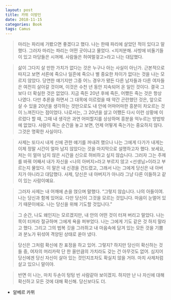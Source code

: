 ```yaml
---
layout: post
title: 카뮈 이방인
date: 2018-11-15
categories: Book
tags: Camus
---
```


> 마리는 파리에 가봤으면 좋겠다고 했다. 나는 한때 파리에 살았던 적이 있다고 말했다. 그러자 마리는 파리는 어떤 곳이냐고 물었다. &lt;지저분해. 사방에 비둘기들이 있고 마당들은 시꺼메. 사람들은 허여멀겋고&gt;라고 나는 대답했다.

> 삶이 그다지 살 만한 가치가 없다는 것은 누구나 아는 사실이 아닌가. 근본적으로 따지고 보면 서른에 죽으나 일흔에 죽으나 별 중요한 차이가 없다는 것을 나는 모르지 않았다. 당연한 얘기지만 그중 어느 경우가 됐든 다른 남자들과 다른 여자들은 여전히 살아갈 것이며, 이것은 수천 년 동안 지속되어 온 일인 것이다. 결국 그보다 더 확실한 것은 없었다. 지금 죽든 20년 후에 죽든, 어쨌든 죽는 것은 항상 나였다. 다만 추론을 하면서 그 대목에 이르렀을 때 약간 곤란했던 것은, 앞으로 살 수 있을 20년을 생각하는 것만으로도 내 안에 어마어마한 흥분이 차오르는 것이 느껴진다는 점이었다. 나로서는, 그 20년을 살고 어쨌든 다시 이런 상황에 이르렀다 할 때, 그때 내 생각은 과연 어떠할지를 상상하며 흥분을 억누르는 방법밖에 없었다. 사람이 죽는 순간을 놓고 보면, 언제 어떻게 죽는가는 중요하지 않다. 그것은 명확한 사실이다.

> 사제는 또다시 내게 신에 관한 얘기를 꺼내려 했으나 나는 그에게 다가가 내게는 이제 정말 시간이 얼마 남지 않았다는 것을 마지막으로 설명하고자 했다. 보세요, 저는 이 얼마 남지 않은 시간을 신으로 허비하고 싶지 않습니다. 그러자 그는 주제를 바꿔 어째서 내가 자신을 <나의 아버지>라고 부르지 않고 <선생님>이라고 부르는지 물었다. 이 말은 내 신경을 건드렸고, 그래서 나는 그에게 당신은 내 아버지가 아니라고 대답했다. 사제, 당신은 내 아버지가 아니라 그냥 다른 이들하고 같이 있는 사람이예요.

> 그러자 사제는 내 어깨에 손을 얹으며 말했다. “그렇지 않습니다. 나의 아들이여. 나는 당신과 함께 있어요. 다만 당신이 그것을 모르는 것입니다. 마음이 눈멀어 있기 때문이에요. 나는 당신을 위해 기도할 것입니다.”

> 그 순간, 나도 왜인지는 모르겠지만, 내 안의 어떤 것이 터져 버리고 말았다. 나는 목이 터져라 절규하며 그에게 욕을 퍼부었다. 나는 그에게 기도 같은 것 하지 말라고 했다. 그리고 그의 법복 깃을 그러쥐고 내 마음속에 담겨 있는 모든 것을 기쁨과 분노가 뒤섞여 격양된 상태로 쏟아 냈다.

> 당신은 그처럼 확신에 찬 표정을 하고 있어. 그렇지? 하지만 당신이 확신하는 것들 중, 여자의 머리카락 단 한 올만큼의 가치라도 갖는 건 아무것도 없어. 심지어 당신에겐 당신 자신이 살아 있는 것인지조차도 확실치 않을 거야. 마치 사제처럼 살고 있으니 말이야.

> 반면 이 나는, 마치 두손이 텅텅 빈 사람같아 보이겠지. 하지만 난 나 자신에 대해 확신하고 모든 것에 대해 확신해. 당신보다도 더.

- 알베르 카뮈
